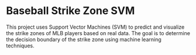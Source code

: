 # Baseball Strike Zone SVM

This project uses Support Vector Machines (SVM) to predict and visualize the strike zones of MLB players based on real data. The goal is to determine the decision boundary of the strike zone using machine learning techniques.
